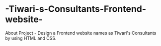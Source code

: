 # -Tiwari-s-Consultants-Frontend-website-
About Project - Design a Frontend website names as Tiwari's Consultants by using HTML and CSS.
